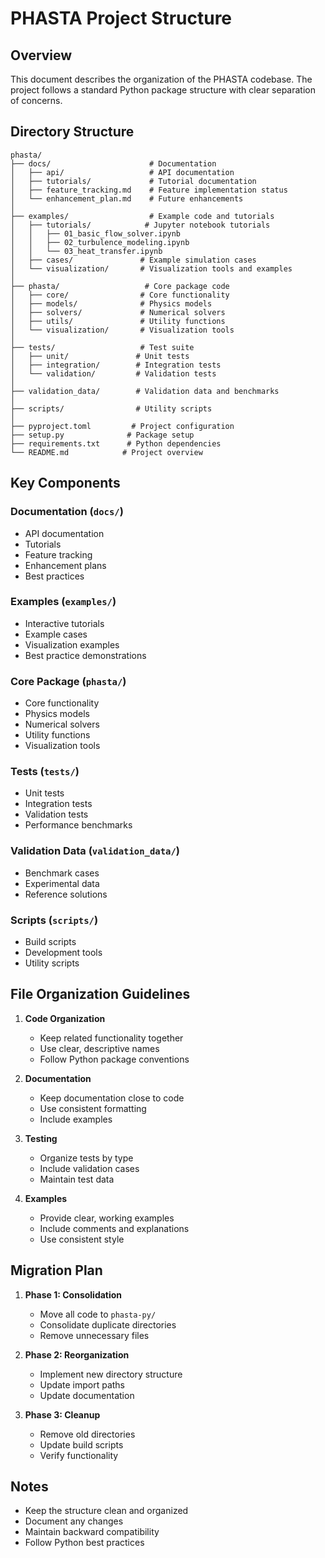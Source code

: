 # PHASTA Project Structure

## Overview
This document describes the organization of the PHASTA codebase. The project follows a standard Python package structure with clear separation of concerns.

## Directory Structure

```
phasta/
├── docs/                      # Documentation
│   ├── api/                   # API documentation
│   ├── tutorials/             # Tutorial documentation
│   ├── feature_tracking.md    # Feature implementation status
│   └── enhancement_plan.md    # Future enhancements
│
├── examples/                  # Example code and tutorials
│   ├── tutorials/            # Jupyter notebook tutorials
│   │   ├── 01_basic_flow_solver.ipynb
│   │   ├── 02_turbulence_modeling.ipynb
│   │   └── 03_heat_transfer.ipynb
│   ├── cases/               # Example simulation cases
│   └── visualization/       # Visualization tools and examples
│
├── phasta/                   # Core package code
│   ├── core/                # Core functionality
│   ├── models/              # Physics models
│   ├── solvers/             # Numerical solvers
│   ├── utils/               # Utility functions
│   └── visualization/       # Visualization tools
│
├── tests/                   # Test suite
│   ├── unit/               # Unit tests
│   ├── integration/        # Integration tests
│   └── validation/         # Validation tests
│
├── validation_data/        # Validation data and benchmarks
│
├── scripts/                # Utility scripts
│
├── pyproject.toml         # Project configuration
├── setup.py              # Package setup
├── requirements.txt      # Python dependencies
└── README.md            # Project overview
```

## Key Components

### Documentation (`docs/`)
- API documentation
- Tutorials
- Feature tracking
- Enhancement plans
- Best practices

### Examples (`examples/`)
- Interactive tutorials
- Example cases
- Visualization examples
- Best practice demonstrations

### Core Package (`phasta/`)
- Core functionality
- Physics models
- Numerical solvers
- Utility functions
- Visualization tools

### Tests (`tests/`)
- Unit tests
- Integration tests
- Validation tests
- Performance benchmarks

### Validation Data (`validation_data/`)
- Benchmark cases
- Experimental data
- Reference solutions

### Scripts (`scripts/`)
- Build scripts
- Development tools
- Utility scripts

## File Organization Guidelines

1. **Code Organization**
   - Keep related functionality together
   - Use clear, descriptive names
   - Follow Python package conventions

2. **Documentation**
   - Keep documentation close to code
   - Use consistent formatting
   - Include examples

3. **Testing**
   - Organize tests by type
   - Include validation cases
   - Maintain test data

4. **Examples**
   - Provide clear, working examples
   - Include comments and explanations
   - Use consistent style

## Migration Plan

1. **Phase 1: Consolidation**
   - Move all code to `phasta-py/`
   - Consolidate duplicate directories
   - Remove unnecessary files

2. **Phase 2: Reorganization**
   - Implement new directory structure
   - Update import paths
   - Update documentation

3. **Phase 3: Cleanup**
   - Remove old directories
   - Update build scripts
   - Verify functionality

## Notes
- Keep the structure clean and organized
- Document any changes
- Maintain backward compatibility
- Follow Python best practices 